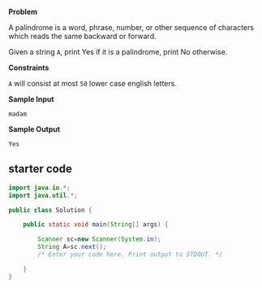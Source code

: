 **Problem** 

A palindrome is a word, phrase, number, or other sequence of characters which reads the same backward or forward.

Given a string `A`, print Yes if it is a palindrome, print No otherwise.

**Constraints**

`A` will consist at most `50` lower case english letters.

**Sample Input**

```
madam
```

**Sample Output**

```
Yes
```

## starter code
```java
import java.io.*;
import java.util.*;

public class Solution {

    public static void main(String[] args) {

        Scanner sc=new Scanner(System.in);
        String A=sc.next();
        /* Enter your code here. Print output to STDOUT. */

    }
}
```